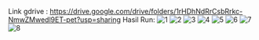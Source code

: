Link gdrive : https://drive.google.com/drive/folders/1rHDhNdRrCsbRrkc-NmwZMwedl9ET-pet?usp=sharing
Hasil Run:
![1](https://github.com/user-attachments/assets/a9ea7eda-da55-4980-8b68-0e4f80eaa55e)
![2](https://github.com/user-attachments/assets/98ab6bf3-1091-447d-9f2d-64e682407b05)
![3](https://github.com/user-attachments/assets/3085552a-6833-425d-8326-cacecf757ab5)
![4](https://github.com/user-attachments/assets/ebe2f8f1-0bae-489d-b5b3-171251493727)
![5](https://github.com/user-attachments/assets/a880d187-e30c-4c9e-a6a1-174d1dcd6eef)
![6](https://github.com/user-attachments/assets/9566f8fd-b648-43b2-8784-be1ef523b39c)
![7](https://github.com/user-attachments/assets/8efd9c43-5aab-46d9-88ca-e65f6ff8a039)
![8](https://github.com/user-attachments/assets/258e5091-09b2-482b-b9de-3842a9831595)
